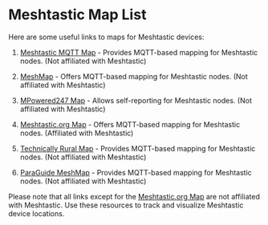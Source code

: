 # Meshtastic Map List

Here are some useful links to maps for Meshtastic devices:

1. [Meshtastic MQTT Map](https://meshtastic.liamcottle.net/) - Provides MQTT-based mapping for Meshtastic nodes. (Not affiliated with Meshtastic)

2. [MeshMap](https://meshmap.net/) - Offers MQTT-based mapping for Meshtastic nodes. (Not affiliated with Meshtastic)

3. [MPowered247 Map](https://map.mpowered247.com/) - Allows self-reporting for Meshtastic nodes. (Not affiliated with Meshtastic)

4. [Meshtastic.org Map](https://map.meshtastic.org/) - Offers MQTT-based mapping for Meshtastic nodes. (Affiliated with Meshtastic)

5. [Technically Rural Map](https://map.technicallyrural.com/) - Provides MQTT-based mapping for Meshtastic nodes. (Not affiliated with Meshtastic)

6. [ParaGuide MeshMap](https://ws.paraguide.in/meshmap/) - Provides MQTT-based mapping for Meshtastic nodes. (Not affiliated with Meshtastic)

Please note that all links except for the [Meshtastic.org Map](https://map.meshtastic.org/) are not affiliated with Meshtastic. Use these resources to track and visualize Meshtastic device locations.

